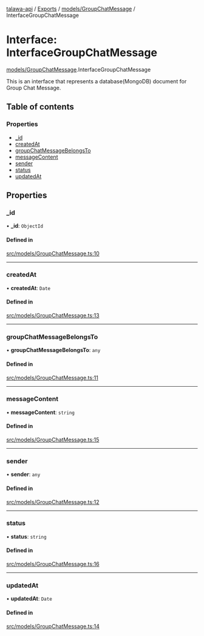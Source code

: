[talawa-api](../README.md) / [Exports](../modules.md) / [models/GroupChatMessage](../modules/models_GroupChatMessage.md) / InterfaceGroupChatMessage

# Interface: InterfaceGroupChatMessage

[models/GroupChatMessage](../modules/models_GroupChatMessage.md).InterfaceGroupChatMessage

This is an interface that represents a database(MongoDB) document for Group Chat Message.

## Table of contents

### Properties

- [\_id](models_GroupChatMessage.InterfaceGroupChatMessage.md#_id)
- [createdAt](models_GroupChatMessage.InterfaceGroupChatMessage.md#createdat)
- [groupChatMessageBelongsTo](models_GroupChatMessage.InterfaceGroupChatMessage.md#groupchatmessagebelongsto)
- [messageContent](models_GroupChatMessage.InterfaceGroupChatMessage.md#messagecontent)
- [sender](models_GroupChatMessage.InterfaceGroupChatMessage.md#sender)
- [status](models_GroupChatMessage.InterfaceGroupChatMessage.md#status)
- [updatedAt](models_GroupChatMessage.InterfaceGroupChatMessage.md#updatedat)

## Properties

### \_id

• **\_id**: `ObjectId`

#### Defined in

[src/models/GroupChatMessage.ts:10](https://github.com/PalisadoesFoundation/talawa-api/blob/e919df4/src/models/GroupChatMessage.ts#L10)

___

### createdAt

• **createdAt**: `Date`

#### Defined in

[src/models/GroupChatMessage.ts:13](https://github.com/PalisadoesFoundation/talawa-api/blob/e919df4/src/models/GroupChatMessage.ts#L13)

___

### groupChatMessageBelongsTo

• **groupChatMessageBelongsTo**: `any`

#### Defined in

[src/models/GroupChatMessage.ts:11](https://github.com/PalisadoesFoundation/talawa-api/blob/e919df4/src/models/GroupChatMessage.ts#L11)

___

### messageContent

• **messageContent**: `string`

#### Defined in

[src/models/GroupChatMessage.ts:15](https://github.com/PalisadoesFoundation/talawa-api/blob/e919df4/src/models/GroupChatMessage.ts#L15)

___

### sender

• **sender**: `any`

#### Defined in

[src/models/GroupChatMessage.ts:12](https://github.com/PalisadoesFoundation/talawa-api/blob/e919df4/src/models/GroupChatMessage.ts#L12)

___

### status

• **status**: `string`

#### Defined in

[src/models/GroupChatMessage.ts:16](https://github.com/PalisadoesFoundation/talawa-api/blob/e919df4/src/models/GroupChatMessage.ts#L16)

___

### updatedAt

• **updatedAt**: `Date`

#### Defined in

[src/models/GroupChatMessage.ts:14](https://github.com/PalisadoesFoundation/talawa-api/blob/e919df4/src/models/GroupChatMessage.ts#L14)
